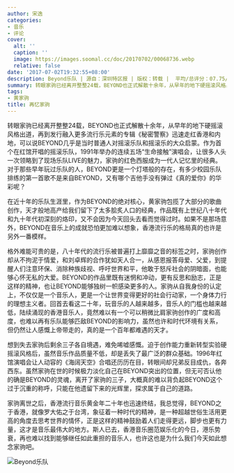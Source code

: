 ```yaml
---
author: 宋逸
categories:
- 音乐
- 评论
cover:
  alt: ''
  caption: ''
  image: https://images.soomal.cc/doc/20170702/00068736.webp
  relative: false
date: '2017-07-02T19:32:55+08:00'
description: Beyond乐队 | 源自：深圳特区报 | 版权：转载 |  平均/总评分：07.75/31
summary: 转眼家驹已经离开整整24载，BEYOND也正式解散十余年，从早年的地下硬摇滚风格出道，再到发行融入更多流行乐元素的专辑《秘密警察》迅速走红香港和内地，可以说BEYOND几乎是当时普通人对摇滚乐队和摇滚乐的大众启蒙……
tags:
- 黄家驹
title: 再忆家驹
---
```


转眼家驹已经离开整整24载，BEYOND也正式解散十余年，从早年的地下硬摇滚风格出道，再到发行融入更多流行乐元素的专辑《秘密警察》迅速走红香港和内地，可以说BEYOND几乎是当时普通人对摇滚乐队和摇滚乐的大众启蒙。作为首个在红馆开唱的摇滚乐队，1991年举办的连续五场“生命接触”演唱会，让很多人头一次领略到了现场乐队LIVE的魅力，家驹的红色西服成为一代人记忆里的经典。对于那些早年玩过乐队的人，BEYOND更是一个灯塔般的存在，有多少校园乐队排练的第一首歌不是来自BEYOND，又有哪个吉他手没有弹过《真的爱你》的华彩呢？

在近十年的乐队生涯里，作为BEYOND的绝对核心，黄家驹包揽了大部分的歌曲创作，天才般地高产给我们留下了太多脍炙人口的经典，作品既有上世纪八十年代和九十年代初深刻的烙印，又不会因为今天回头去看而觉得过时。如果不是那场意外，BEYOND在音乐上的成就恐怕更加难以想象，香港流行乐的格局真的也许是另外一番模样。

格外难能可贵的是，八十年代的流行乐被普遍打上靡靡之音的标签之时，家驹创作却从不拘泥于情爱，和刘卓辉的合作犹如天人合一，从感恩报答母爱、父爱，到提醒人们注意环保、消除种族歧视、呼吁世界和平，他敢于怒斥社会的阴暗面，也能够心怀无私的大爱。BEYOND的作品里既有迷惘和冲动，更有反思和励志，正是这样的精神，也让BEYOND能够独树一帜感染更多的人。家驹从自我身份的认定上，不仅仅是一个音乐人，更是一个让世界变得更好的社会行动家，一个身体力行的理想主义者。回首去看这二十年，玩音乐的人越来越多，音乐人的门槛也越来越低，陆续涌现的香港音乐人，竟然难以有一个可以稍微比肩家驹创作的广度和高度，也难以再有乐队能够匹敌BEYOND的影响力，虽然也许和时代环境有关系，但仍然让人感慨上帝带走的，真的是一个百年都难遇的天才。

想到失去家驹后剩余三子各自境遇，难免唏嘘感慨。迫于创作能力重新转型实验硬摇滚风格后，虽然音乐作品质量不低，却是丢失了最广泛的群众基础。1996年红馆演唱会让人动容的《海阔天空》合唱还历历在目，转眼间却兄弟反目成仇，各奔西东。虽然家驹在世的时候极力淡化自己在BEYOND突出的位置，但无可否认他的确是BEYOND的灵魂，离开了家驹的三子，大概真的难以背负起BEYOND这个过于沉重的称呼，只能在他遗留下来的光辉里，探求属于自己的道路。

家驹离世之后，香港流行音乐黄金年二十年也迅速终结，我总觉得，BEYOND之于香港，就像罗大佑之于台湾，象征着一种时代的精神，是一种超越世俗生活用更高的角度去思考世界的情怀，正是这样的精神鼓励着人们走得更远，脚步也更有力量，这才是音乐最伟大的地方。斯人已去，香港音乐圈范娱乐化的今日，港乐势衰，再也难以找到能够继任如此重担的音乐人，也许这也是为什么我们今天如此想念家驹吧。

![Beyond乐队](https://images.soomal.cc/doc/20170702/00068736.webp)
